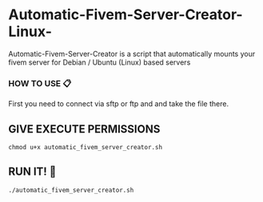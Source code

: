 # Automatic-Fivem-Server-Creator-Linux-
 Automatic-Fivem-Server-Creator is a script that automatically mounts your fivem server for Debian / Ubuntu (Linux) based servers

### HOW TO USE 📋
First you need to connect via sftp or ftp and and take the file there. <br>
## GIVE EXECUTE PERMISSIONS
```
chmod u+x automatic_fivem_server_creator.sh
```
## RUN IT! 🚀 
```
./automatic_fivem_server_creator.sh
```
